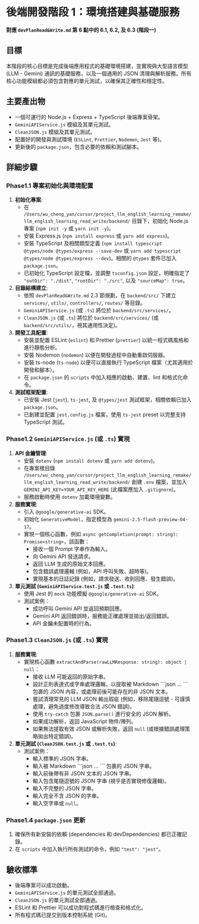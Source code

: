 # 後端開發階段 1：環境搭建與基礎服務

**對應 `devPlanRead&Write.md` 第 6 點中的 6.1, 6.2, 及 6.3 (階段一)**

## 目標

本階段的核心目標是完成後端應用程式的基礎環境搭建，並實現與大型語言模型 (LLM - Gemini) 通訊的基礎服務，以及一個通用的 JSON 清理與解析服務。所有核心功能模組都必須包含對應的單元測試，以確保其正確性和穩定性。

## 主要產出物

*   一個可運行的 Node.js + Express + TypeScript 後端專案骨架。
*   `GeminiAPIService.js` 模組及其單元測試。
*   `CleanJSON.js` 模組及其單元測試。
*   配置好的開發與測試環境 (`ESLint`, `Prettier`, `Nodemon`, `Jest` 等)。
*   更新後的 `package.json`，包含必要的依賴和測試腳本。

## 詳細步驟

### Phase1.1 專案初始化與環境配置
1.  **初始化專案**:
    *   在 `/Users/wu_cheng_yan/cursor/project_llm_english_learning_remake/llm_english_learning_read_write/backend/` 目錄下，初始化 Node.js 專案 (`npm init -y` 或 `yarn init -y`)。
    *   安裝 Express.js (`npm install express` 或 `yarn add express`)。
    *   安裝 TypeScript 及相關類型定義 (`npm install typescript @types/node @types/express --save-dev` 或 `yarn add typescript @types/node @types/express --dev`)。相關的 `@types` 套件已加入 `package.json`。
    *   已初始化 TypeScript 設定檔，並調整 `tsconfig.json` 設定，明確指定了 `"outDir": "./dist"`, `"rootDir": "./src"`, 以及 `"sourceMap": true`。
2.  **目錄結構建立**:
    *   依照 `devPlanRead&Write.md` 2.3 節規劃，在 `backend/src/` 下建立 `services/`, `utils/`, `controllers/`, `routes/` 等目錄。
    *   `GeminiAPIService.js` (或 `.ts`) 將位於 `backend/src/services/`。
    *   `CleanJSON.js` (或 `.ts`) 將位於 `backend/src/services/` (或 `backend/src/utils/`，視其通用性決定)。
3.  **開發工具配置**:
    *   安裝並配置 ESLint (`eslint`) 和 Prettier (`prettier`) 以統一程式碼風格和進行靜態分析。
    *   安裝 Nodemon (`nodemon`) 以便在開發過程中自動重啟伺服器。
    *   安裝 ts-node (`ts-node`) 以便可以直接執行 TypeScript 檔案（尤其適用於開發和腳本）。
    *   在 `package.json` 的 `scripts` 中加入相應的啟動、建置、lint 和格式化命令。
4.  **測試框架配置**:
    *   已安裝 Jest (`jest`), `ts-jest`, 及 `@types/jest` 測試框架，相關依賴已加入 `package.json`。
    *   已創建並配置 `jest.config.js` 檔案，使用 `ts-jest` preset 以完整支持 TypeScript 測試。

### Phase1.2 `GeminiAPIService.js` (或 `.ts`) 實現
1.  **API 金鑰管理**:
    *   安裝 `dotenv` (`npm install dotenv` 或 `yarn add dotenv`)。
    *   在專案根目錄 `/Users/wu_cheng_yan/cursor/project_llm_english_learning_remake/llm_english_learning_read_write/backend/` 創建 `.env` 檔案，並加入 `GEMINI_API_KEY=YOUR_API_KEY_HERE` (此檔案應加入 `.gitignore`)。
    *   服務啟動時使用 `dotenv` 加載環境變數。
2.  **服務實現**:
    *   引入 `@google/generative-ai` SDK。
    *   初始化 `GenerativeModel`，指定模型為 `gemini-2.5-flash-preview-04-17`。
    *   實現一個核心函數，例如 `async getCompletion(prompt: string): Promise<string>`，該函數：
        *   接收一個 Prompt 字串作為輸入。
        *   向 Gemini API 發送請求。
        *   返回 LLM 生成的原始文本回應。
        *   包含錯誤處理邏輯 (例如，API 呼叫失敗、超時等)。
        *   實現基本的日誌記錄 (例如，請求發送、收到回應、發生錯誤)。
3.  **單元測試 (`GeminiAPIService.test.js` 或 `.test.ts`)**:
    *   使用 Jest 的 `mock` 功能模擬 `@google/generative-ai` SDK。
    *   測試案例：
        *   成功呼叫 Gemini API 並返回預期回應。
        *   Gemini API 返回錯誤時，服務能正確處理並拋出/返回錯誤。
        *   API 金鑰未配置時的行為。

### Phase1.3 `CleanJSON.js` (或 `.ts`) 實現
1.  **服務實現**:
    *   實現核心函數 `extractAndParse(rawLLMResponse: string): object | null`：
        *   接收 LLM 可能返回的原始字串。
        *   設計正則表達式或字串處理邏輯，以提取被 Markdown \`\`\`json ... \`\`\` 包裹的 JSON 內容，或處理前後可能存在的非 JSON 文本。
        *   嘗試清理常見的 LLM JSON 輸出瑕疵 (例如，移除尾隨逗號 - 可謹慎處理，避免過度修改導致合法 JSON 錯誤)。
        *   使用 `try-catch` 包裹 `JSON.parse()` 進行安全的 JSON 解析。
        *   如果成功解析，返回 JavaScript 物件/陣列。
        *   如果無法提取有效 JSON 或解析失敗，返回 `null` (或根據錯誤處理策略拋出特定錯誤)。
2.  **單元測試 (`CleanJSON.test.js` 或 `.test.ts`)**:
    *   測試案例：
        *   輸入標準的 JSON 字串。
        *   輸入被 Markdown \`\`\`json ... \`\`\` 包裹的 JSON 字串。
        *   輸入前後帶有非 JSON 文本的 JSON 字串。
        *   輸入包含尾隨逗號的 JSON 字串 (視乎是否實現修復邏輯)。
        *   輸入不完整的 JSON 字串。
        *   輸入完全不含 JSON 的字串。
        *   輸入空字串或 `null`。

### Phase1.4 `package.json` 更新
1.  確保所有新安裝的依賴 (dependencies 和 devDependencies) 都已正確記錄。
2.  在 `scripts` 中加入執行所有測試的命令，例如 `"test": "jest"`。

## 驗收標準

*   後端專案可以成功啟動。
*   `GeminiAPIService.js` 的單元測試全部通過。
*   `CleanJSON.js` 的單元測試全部通過。
*   ESLint 和 Prettier 可以成功對程式碼進行檢查和格式化。
*   所有程式碼已提交到版本控制系統 (Git)。 